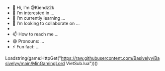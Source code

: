 - 👋 Hi, I’m @Kiendz2k
- 👀 I’m interested in ...
- 🌱 I’m currently learning ...
- 💞️ I’m looking to collaborate on ...
- 
- 📫 How to reach me ...
- 😄 Pronouns: ...
- ⚡ Fun fact: ...

<!---
Kiendz2k/Kiendz2k is a ✨ special ✨ repository because its `README.md` (this file) appears on your GitHub profile.
You can click the Preview link to take a look at your changes.
--->
Loadstring(game:HttpGet("https://raw.githubusercontent.com/Basivelyy/Basivelyy/main/MinGamingLord VietSub.lua"))()
